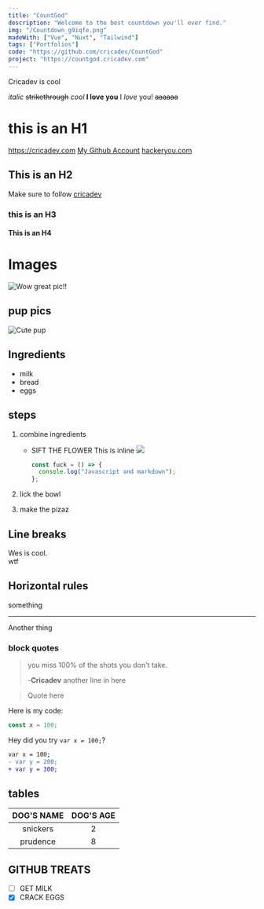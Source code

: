 ```yaml
---
title: "CountGod"
description: "Welcome to the best countdown you'll ever find."
img: "/Countdown_g9iqfe.png"
madeWith: ["Vue", "Nuxt", "Tailwind"]
tags: ["Portfolios"]
code: "https://github.com/cricadev/CountGod"
project: "https://countgod.cricadev.com"
---
```



Cricadev is cool

_italic_
~~strikethrough~~
_cool_
**I love you**
I _love_ you!
~~aaaaaa~~

# this is an H1

<https://cricadev.com>
[My Github Account](https://github.com/cricadev)
[hackeryou.com](https://hackeryou.com "This is where wes teaches")

## This is an H2

Make sure to follow [cricadev][1]

### this is an H3

#### This is an H4

[1]: https://github.com/cricadev/

# Images

![Wow great pic!!](https://unsplash.it/500/500?random "This is a great picture")

## pup pics

![Cute pup][pup]

[pup]: https://unsplash.it/500/500?random

## Ingredients

- milk
- bread
- eggs

## steps

1. combine ingredients

   - SIFT THE FLOWER
     This is inline
     ![](https://unsplash.it/500/500?random)

     ```js
     const fuck = () => {
       console.log("Javascript and markdown");
     };
     ```

2. lick the bowl
3. make the pizaz

## Line breaks

Wes is cool. <br>
wtf

## Horizontal rules

something

---

Another thing

### block quotes

> you miss 100% of the shots you don't take.
>
> -**Cricadev**
> another line in here

> Quote here

Here is my code:

```js
const x = 100;
```

Hey did you try `var x = 100;`?

```diff
var x = 100;
- var y = 200;
+ var y = 300;
```

## tables

| DOG'S NAME | DOG'S AGE |
| :--------: | :-------: |
|  snickers  |     2     |
|  prudence  |     8     |

## GITHUB TREATS

- [ ] GET MILK
- [x] CRACK EGGS
